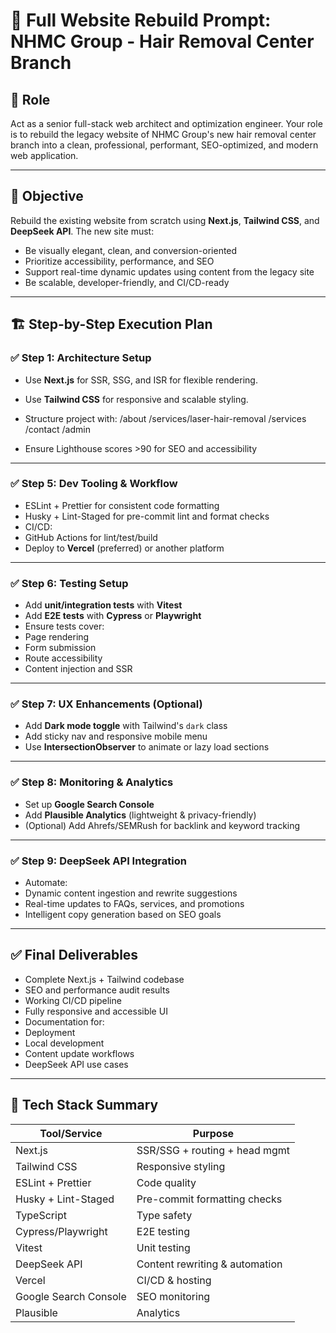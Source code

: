 # 🧠 Full Website Rebuild Prompt: NHMC Group - Hair Removal Center Branch

## 👤 Role
Act as a senior full-stack web architect and optimization engineer. Your role is to rebuild the legacy website of NHMC Group's new hair removal center branch into a clean, professional, performant, SEO-optimized, and modern web application.

---

## 🎯 Objective

Rebuild the existing website from scratch using **Next.js**, **Tailwind CSS**, and **DeepSeek API**. The new site must:
- Be visually elegant, clean, and conversion-oriented
- Prioritize accessibility, performance, and SEO
- Support real-time dynamic updates using content from the legacy site
- Be scalable, developer-friendly, and CI/CD-ready

---

## 🏗️ Step-by-Step Execution Plan

### ✅ Step 1: Architecture Setup
- Use **Next.js** for SSR, SSG, and ISR for flexible rendering.
- Use **Tailwind CSS** for responsive and scalable styling.
- Structure project with:
/about
/services/laser-hair-removal
/services
/contact
/admin

- Ensure Lighthouse scores >90 for SEO and accessibility

---

### ✅ Step 5: Dev Tooling & Workflow
- ESLint + Prettier for consistent code formatting
- Husky + Lint-Staged for pre-commit lint and format checks
- CI/CD:
- GitHub Actions for lint/test/build
- Deploy to **Vercel** (preferred) or another platform

---

### ✅ Step 6: Testing Setup
- Add **unit/integration tests** with **Vitest**
- Add **E2E tests** with **Cypress** or **Playwright**
- Ensure tests cover:
- Page rendering
- Form submission
- Route accessibility
- Content injection and SSR

---

### ✅ Step 7: UX Enhancements (Optional)
- Add **Dark mode toggle** with Tailwind's `dark` class
- Add sticky nav and responsive mobile menu
- Use **IntersectionObserver** to animate or lazy load sections

---

### ✅ Step 8: Monitoring & Analytics
- Set up **Google Search Console**
- Add **Plausible Analytics** (lightweight & privacy-friendly)
- (Optional) Add Ahrefs/SEMRush for backlink and keyword tracking

---

### ✅ Step 9: DeepSeek API Integration
- Automate:
- Dynamic content ingestion and rewrite suggestions
- Real-time updates to FAQs, services, and promotions
- Intelligent copy generation based on SEO goals

---

## ✅ Final Deliverables
- Complete Next.js + Tailwind codebase
- SEO and performance audit results
- Working CI/CD pipeline
- Fully responsive and accessible UI
- Documentation for:
- Deployment
- Local development
- Content update workflows
- DeepSeek API use cases

---

## 🧩 Tech Stack Summary

| Tool/Service      | Purpose                                |
|------------------|----------------------------------------|
| Next.js           | SSR/SSG + routing + head mgmt          |
| Tailwind CSS      | Responsive styling                     |
| ESLint + Prettier | Code quality                           |
| Husky + Lint-Staged | Pre-commit formatting checks        |
| TypeScript        | Type safety                            |
| Cypress/Playwright| E2E testing                            |
| Vitest            | Unit testing                           |
| DeepSeek API      | Content rewriting & automation         |
| Vercel            | CI/CD & hosting                        |
| Google Search Console | SEO monitoring                    |
| Plausible         | Analytics                              |


